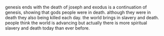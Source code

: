 genesis ends with the death of joseph and exodus is a continuation of genesis, showing
that gods people were in death. although they were in death they also being killed
each day. the world brings in slavery and death. people think the world is advancing but
actually there is more spiritual slavery and death today than ever before.
